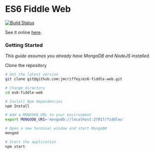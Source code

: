 ES6 Fiddle Web
===

[![Build Status](https://travis-ci.org/jmcriffey/es6-fiddle-web.png?branch=master)](https://travis-ci.org/jmcriffey/es6-fiddle-web)

See it online [here](https://es6fiddle.net/).

### Getting Started
*This guide assumes you already have MongoDB and NodeJS installed.*

Clone the repository
```bash
# Get the latest version
git clone git@github.com:jmcriffey/es6-fiddle-web.git

# Change directory
cd es6-fiddle-web

# Install Npm dependencies
npm Install

# Add a MONGOHQ_URL to your environment
export MONGODB_URI='mongodb://localhost:27017/fiddles'

# Open a new terminal window and start MongoDB
mongod

# Start the application
npm start
